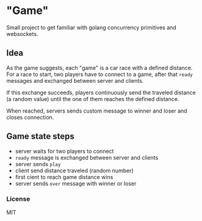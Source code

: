 # "Game"

Small project to get familiar with golang concurrency primitives and websockets.

## Idea
As the game suggests, each "game" is a car race with a defined distance. For a race to start, two players have to connect to a game, after that `ready` messages and exchanged between server and clients. 

If this exchange succeeds, players continuously send the traveled distance (a random value) until the one of them reaches the defined distance.

When reached, servers sends custom message to winner and loser and closes connection.

## Game state steps
- server waits for two players to connect
- `ready` message is exchanged between server and clients
- server sends `play`
- client send distance traveled (random number)
- first cient to reach game distance wins
- server sends `over` message with winner or loser

### License

MIT